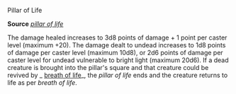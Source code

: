 Pillar of Life

**Source** [_pillar of life_](/pathfinderRPG/prd/advanced/spells/pillarOfLife.html#_pillar-of-life)

The damage healed increases to 3d8 points of damage + 1 point per caster level (maximum +20). The damage dealt to undead increases to 1d8 points of damage per caster level (maximum 10d8), or 2d6 points of damage per caster level for undead vulnerable to bright light (maximum 20d6). If a dead creature is brought into the pillar's square and that creature could be revived by _ [breath of life](/pathfinderRPG/prd/spells/breathOfLife.html#_breath-of-life)_, the _pillar of life_ ends and the creature returns to life as per _breath of life_.

